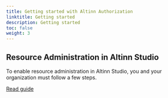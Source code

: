 ```yaml
---
title: Getting started with Altinn Authorization
linktitle: Getting started
description: Getting started
toc: false
weight: 3
---
```



## Resource Administration in Altinn Studio

To enable resource administration in Altinn Studio, you and your organization must follow a few steps.

[Read guide](resource-admin-studio)